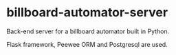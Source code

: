 # billboard-automator-server

Back-end server for a billboard automator built in Python. 

Flask framework, Peewee ORM and Postgresql are used.
